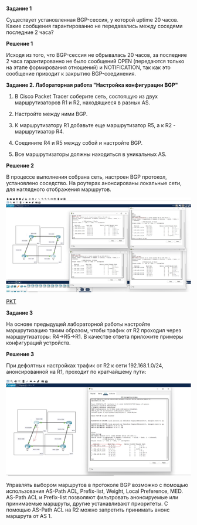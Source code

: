 **Задание 1**

Существует установленная BGP-сессия, у которой uptime 20 часов. Какие сообщения гарантированно не передавались между соседями последние 2 часа?


**Решение 1**

Исходя из того, что BGP-сессия не обрывалась 20 часов, за последние 2 часа гарантированно не было сообщений OPEN (передаются только на этапе формирования отношений) и NOTIFICATION, так как это сообщение приводит к закрытию BGP-соединения.


**Задание 2. Лабораторная работа "Настройка конфигурации BGP"**

1. В Cisco Packet Tracer соберите сеть, состоящую из двух маршрутизаторов R1 и R2, находящиеся в разных AS.

2. Настройте между ними BGP.

3. К маршрутизатору R1 добавьте еще маршрутизатор R5, а к R2 - маршрутизатор R4.

4. Соедините R4 и R5 между собой и настройте BGP.

5. Все маршрутизаторы должны находиться в уникальных AS.




**Решение 2**


В процессе выполнения собрана сеть, настроен BGP протокол, установлено соседство. На роутерах анонсированы локальные сети, для наглядного отображения маршрутов.


![alt text](https://github.com/mezhibo/BGP_in_korporate/blob/b2f68db12d5ef85050ad7da9d944f71a54ba1dd6/IMG/1.jpg)


[PKT](https://github.com/mezhibo/BGP_in_korporate/blob/b2f68db12d5ef85050ad7da9d944f71a54ba1dd6/IMG/settingsbgp.pkt)



**Задание 3**

На основе предыдущей лабораторной работы настройте маршрутизацию таким образом, чтобы трафик от R2 проходил через маршрутизаторы: R4->R5->R1. В качестве ответа приложите примеры конфигураций устройств.



**Решение 3**

При дефолтных настройках трафик от R2 к сети 192.168.1.0/24, анонсированной на R1, проходит по кратчайшему пути:


![alt text](https://github.com/mezhibo/BGP_in_korporate/blob/f1915f047deb12b7082f671fac016b26239bf0b1/IMG/2.jpg)


Управлять выбором маршрутов в протоколе BGP возможно с помощью использования AS-Path ACL, Prefix-list, Weight, Local Preference, MED.
AS-Path ACL и Prefix-list позволяют фильтровать анонсируемые или принимаемые маршруты, другие устанавливают приоритеты. С помощью AS-Path ACL на R2 можно запретить принимать анонс маршрута от AS 1. 
